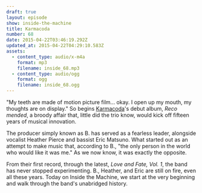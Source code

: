 ```yaml
---
draft: true
layout: episode
show: inside-the-machine
title: Karmacoda
number: 68
date: 2015-04-22T03:46:19.292Z
updated_at: 2015-04-22T04:29:10.583Z
assets:
  - content_type: audio/x-m4a
    format: mp3
    filename: inside_68.mp3
  - content_type: audio/ogg
    format: ogg
    filename: inside_68.ogg
---
```

"My teeth are made of motion picture film... okay. I open up my mouth, my thoughts are on display." So begins [Karmacoda](http://karmacoda.com)'s debut album, *Reco mended*, a broody affair that, little did the trio know, would kick off fifteen years of musical innovation.

The producer simply known as B. has served as a fearless leader, alongside vocalist Heather Pierce and bassist Eric Matsuno. What started out as an attempt to make music that, according to B., "the only person in the world who would like it was me." As we now know, it was exactly the opposite.

From their first record, through the latest, *Love and Fate, Vol. 1*, the band has never stopped experimenting. B., Heather, and Eric are still on fire, even all these years. Today on Inside the Machine, we start at the very beginning and walk through the band's unabridged history.